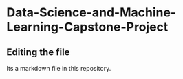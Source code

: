 # Data-Science-and-Machine-Learning-Capstone-Project

## Editing the file

Its a markdown file in this repository.
